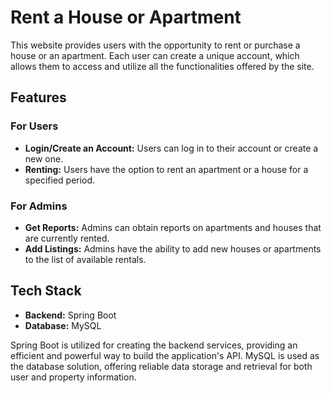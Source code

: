 # Rent a House or Apartment

This website provides users with the opportunity to rent or purchase a house or an apartment. Each user can create a unique account, which allows them to access and utilize all the functionalities offered by the site.

## Features

### For Users

- **Login/Create an Account:** Users can log in to their account or create a new one.
- **Renting:** Users have the option to rent an apartment or a house for a specified period.

### For Admins

- **Get Reports:** Admins can obtain reports on apartments and houses that are currently rented.
- **Add Listings:** Admins have the ability to add new houses or apartments to the list of available rentals.

## Tech Stack

- **Backend:** Spring Boot
- **Database:** MySQL

Spring Boot is utilized for creating the backend services, providing an efficient and powerful way to build the application's API. MySQL is used as the database solution, offering reliable data storage and retrieval for both user and property information.

